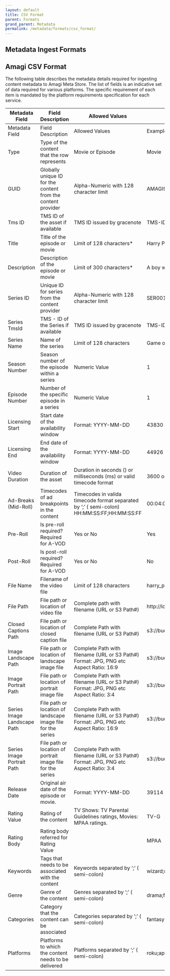 ```yaml
---
layout: default
title: CSV Format
parent: Formats
grand_parent: Metadata
permalink: /metadata/formats/csv_format/
---
```

## Metadata Ingest Formats

## Amagi CSV Format

The following table describes the metadata details required for ingesting content metadata to Amagi Meta Store. The list of fields is an indicative set of data required for various platforms. The specific requirement of each item is mandated by the platform requirements specification for each service.

|Metadata Field|Field Description|Allowed Values|Example|
|-----|-----|-----|-----|
|Metadata Field|Field Description|Allowed Values|Example|
|Type|Type of the content that the row represents|Movie or Episode|Movie|
|GUID|Globally unique ID for the content from the content provider|Alpha-Numeric with 128 character limit|AMAGI9999|
|Tms ID|TMS ID of the asset if available|TMS ID issued by gracenote|TMS-ID-1232|
|Title|Title of the episode or movie|Limit of 128 characters*|Harry Potter|
|Description|Description of the episode or movie|Limit of 300 characters*|A boy wizard|
|Series ID|Unique ID for series from the content provider|Alpha-Numeric with 128 character limit|SER001|
|Series TmsId|TMS - ID of the Series if available|TMS ID issued by gracenote|TMS-ID-1224|
|Series Name|Name of the series|Limit of 128 characters|Game of thrones|
|Season Number|Season number of the episode within a series|Numeric Value|1|
|Episode Number|Number of the specific episode in a series|Numeric Value|1|
|Licensing Start|Start date of the availability window|Format: YYYY-MM-DD|43830|
|Licensing End|End date of the availability window|Format: YYYY-MM-DD|44926|
|Video Duration|Duration of the asset|Duration in seconds (<duration>) or milliseconds (<duration>ms) or valid timecode format|3600 or 360000ms|
|Ad-Breaks (Mid-Roll)|Timecodes of ad breakpoints in the content|Timecodes in valida timecode format separated by ‘;’ ( semi-colon) HH:MM:SS:FF;HH:MM:SS:FF|00:04:02:00;00:06:00:00|
|Pre-Roll|Is pre-roll required? Required for A-VOD|Yes or No|Yes|
|Post-Roll|Is post-roll required? Required for A-VOD|Yes or No|No|
|File Name|Filename of the video file|Limit of 128 characters|harry_potter.mp4|
|File Path|File path or location of video file|Complete path with filename (URL or S3 Path#)|http://localhost/movie/harry_potter.mp4|
|Closed Captions Path|File path or location of closed caption file|Complete Path with filename (URL or S3 Path#)|s3://bucket/movie/haary_potter.scc|
|Image Landscape Path|File path or location of landscape image file|Complete Path with filename (URL or S3 Path#) Format: JPG, PNG etc Aspect Ratio: 16:9|s3://bucket/movie/haary_potter_L.jpg|
|Image Portrait Path|File path or location of portrait image file|Complete Path with filename (URL or S3 Path#) Format: JPG, PNG etc Aspect Ratio: 3:4|s3://bucket/movie/haary_potter_P.jpg|
|Series Image Landscape Path|File path or location of landscape image file for the series|Complete Path with filename (URL or S3 Path#) Format: JPG, PNG etc Aspect Ratio: 16:9|s3://bucket/movie/haary_potter_L.jpg|"
|Series Image Portrait Path|File path or location of portrait image file for the series|Complete Path with filename (URL or S3 Path#) Format: JPG, PNG etc Aspect Ratio: 3:4|s3://bucket/movie/haary_potter_P.jpg|
|Release Date|Original air date of the episode or movie.|Format: YYYY-MM-DD|39114|
|Rating Value|Rating of the content|TV Shows: TV Parental Guidelines ratings, Movies: MPAA ratings.|TV-G|
|Rating Body|Rating body referred for Rating Value||MPAA|
|Keywords|Tags that needs to be associated with the content|Keywords separated by ‘;’ ( semi-colon)|wizard;magic|
|Genre|Genre of the content|Genres separated by ‘;’ ( semi-colon)|drama;fantasy|
|Categories|Category that the content can be associated|Categories separated by ‘;’ ( semi-colon)|fantasy|
|Platforms|Platforms to which the content needs to be delivered|Platforms separated by ‘;’ ( semi-colon)|roku;apple;hulu|
